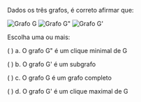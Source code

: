 Dados os três grafos, é correto afirmar que:

![Grafo G](../imgs/aula3-5.png)
![Grafo G"](../imgs/aula3-6.png)
![Grafo G'](../imgs/aula3-7.png)

Escolha uma ou mais:

( ) a. O grafo G" é um clique minimal de G

( ) b. O grafo G' é um subgrafo

( ) c. O grafo G é um grafo completo

( ) d. O grafo G' é um clique maximal de G
